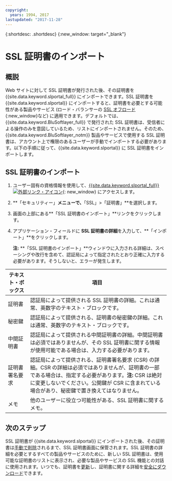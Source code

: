 ```yaml
---
copyright:
  years: 1994, 2017
lastupdated: "2017-11-28"
---
```


{:shortdesc: .shortdesc}
{:new_window: target="_blank"}

# SSL 証明書のインポート

## 概説

Web サイトに対して SSL 証明書が発行された後、その証明書を {{site.data.keyword.slportal_full}} にインポートできます。SSL 証明書を {{site.data.keyword.slportal}} にインポートすると、証明書を必要とする可能性がある製品やサービス (ロード・バランサーの [SSL オフロード](configure-ssl-offloading-load-balancer.html){:new_window}など) に適用できます。デフォルトでは、{{site.data.keyword.BluSoftlayer_full}} で発行された SSL 証明書は、受信者による操作のみを意図しているため、リストにインポートされません。そのため、{{site.data.keyword.BluSoftlayer_notm}} 製品やサービスで使用する SSL 証明書は、アカウント上で権限のあるユーザーが手動でインポートする必要があります。以下の手順に従って、{{site.data.keyword.slportal}} に SSL 証明書をインポートします。

## SSL 証明書のインポート

1. ユーザー固有の資格情報を使用して、[{{site.data.keyword.slportal_full}} ![外部リンク・アイコン](../../icons/launch-glyph.svg "外部リンク・アイコン")](https://control.softlayer.com/){: new_window} にアクセスします。
2. **「セキュリティー」**メニューで、**「SSL」>「証明書」**を選択します。
3. 画面の上部にある**「SSL 証明書のインポート」**リンクをクリックします。
4. アプリケーション・フィールドに **SSL 証明書の詳細**を入力して、**「インポート」**をクリックします。

   **注:** **「SSL 証明書のインポート」**ウィンドウに入力される詳細は、スペーシングや改行を含めて、認証局によって指定されたとおり正確に入力する必要があります。そうしないと、エラーが発生します。

| テキスト・ボックス | 項目 |
| -------- | ----- |
|証明書 |認証局によって提供される SSL 証明書の詳細。これは通常、英数字のテキスト・ブロックです。|
|秘密鍵 | 認証局によって提供される、証明書の秘密鍵の詳細。これは通常、英数字のテキスト・ブロックです。|
|中間証明書 | 認証局によって提供される中間証明書の詳細。中間証明書は必須ではありませんが、その SSL 証明書に関する情報が使用可能である場合は、入力する必要があります。|
| 証明書署名要求 | 認証局によって提供される、証明書署名要求 (CSR) の詳細。CSR の詳細は必須ではありませんが、証明書の一部である場合は、指定する必要があります。**注:** CSR は絶対に変更しないでください。公開鍵が CSR に含まれている場合があり、秘密鍵で置き換えてはなりません。|
|メモ | 他のユーザーに役立つ可能性がある、SSL 証明書に関するメモ。


## 次のステップ

SSL 証明書が {{site.data.keyword.slportal}} にインポートされた後、その証明書は[手動で削除](delete-ssl-certificate.html)されるまで、SSL 証明書画面に保管されます。SSL 証明書の詳細を必要とするすべての製品やサービスのために、新しい SSL 証明書は、使用可能な証明書のリストに表示され、必要な製品やサービスの SSL 機能との対話に使用されます。いつでも、証明書を[更新](view-and-update-ssl-certificate.html)し、証明書に関する詳細を[安全にダウンロード](download-ssl-certificate-details.html)できます。

